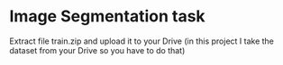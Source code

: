 # Image Segmentation task
Extract file train.zip and upload it to your Drive (in this project I take the dataset from your Drive so you have to do that)
